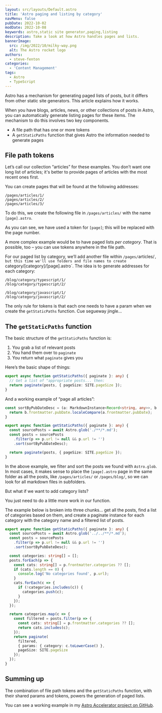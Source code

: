 ```yaml
---
layout: src/layouts/Default.astro
title: 'Astro paging and listing by category'
navMenu: false
pubDate: 2022-10-02
modDate: 2022-10-08
keywords: astro,static site generator,paging,listing
description: Take a look at how Astro handles pages and lists.
bannerImage:
  src: /img/2022/10/milky-way.png
  alt: The Astro rocket logo
authors:
  - steve-fenton
categories:
  - 'Content Management'
tags:
  - Astro
  - TypeScript
---
```


Astro has a mechanism for generating paged lists of posts, but it differs from other static site generators. This article explains how it works.

When you have blogs, articles, news, or other collections of posts in Astro, you can automatically generate listing pages for these items. The mechanism to do this involves two key components.

- A file path that has one or more tokens
- A `getStaticPaths` function that gives Astro the information needed to generate pages

## File path tokens

Let’s call our collection “articles” for these examples. You don’t want one long list of articles; it's better to provide pages of articles with the most recent ones first.

You can create pages that will be found at the following addresses:

```
/pages/articles/1/
/pages/articles/2/
/pages/articles/3/
```

To do this, we create the following file in `/pages/articles/` with the name `[page].astro`.

As you can see, we have used a token for `[page]`; this will be replaced with the page number.

A more complex example would be to have paged lists *per category*. That is possible, too – you can use tokens anywhere in the file path.

For our paged list by category, we’ll add another file within `/pages/`articles/`, but this time we'll use folders and file names to create `category/[category]/[page].astro`. The idea is to generate addresses for each category:

```
/blog/category/typescript/1/
/blog/category/typescript/2/

/blog/category/javascript/1/
/blog/category/javascript/2/
```

The only rule for tokens is that each one needs to have a param when we create the `getStaticPaths` function. Cue segueway jingle…

## The `getStaticPaths` function

The basic structure of the `getStaticPaths` function is:

1. You grab a list of relevant posts
2. You hand them over to `paginate`
3. You return what `paginate` gives you

Here’s the basic shape of things:

```typescript
export async function getStaticPaths({ paginate }: any) {
  // Get a list of "appropriate posts... then:
  return paginate(posts, { pageSize: SITE.pageSize });
}
```

And a working example of “page all articles”:

```typescript
const sortByPubDateDesc = (a: MarkdownInstance<Record<string, any>>, b: MarkdownInstance<Record<string, any>>) => {
  return b.frontmatter.pubDate.localeCompare(a.frontmatter.pubDate);
}

export async function getStaticPaths({ paginate }: any) {
  const sourcePosts = await Astro.glob('./**/*.md');
  const posts = sourcePosts
    .filter(p => p.url != null && p.url != '')
    .sort(sortByPubDateDesc);

  return paginate(posts, { pageSize: SITE.pageSize });
}
```

In the above example, we filter and sort the posts we found with `Astro.glob`. In most cases, it makes sense to place the `[page].astro` page in the same folder as all the posts, like `/pages/articles/` or `/pages/blog/`, so we can look for all markdown files in subfolders.

But what if we want to add category lists?

You just need to do a little more work in our function.

The example below is broken into three chunks… get all the posts, find a list of categories based on them, and create a paginate instance for each category with the category name and a filtered list of posts.

```typescript
export async function getStaticPaths({ paginate }: any) {
  const sourcePosts = await Astro.glob('../../**/*.md');
  const posts = sourcePosts
    .filter(p => p.url != null && p.url != '')
    .sort(sortByPubDateDesc);

  const categories: string[] = [];
  posts.forEach(p => {
    const cats: string[] = p.frontmatter.categories ?? [];
    if (cats.length == 0) {
      console.log('No categories found', p.url);
    }
    cats.forEach(c => {
      if (!categories.includes(c)) {
        categories.push(c);
      }
    });
  });

  return categories.map(c => {
    const filtered = posts.filter(p => {
      const cats: string[] = p.frontmatter.categories ?? [];
      return cats.includes(c);
    });
    return paginate(
      filtered,
      { params: { category: c.toLowerCase() },
      pageSize: SITE.pageSize
    });
  });
}
```

## Summing up

The combination of file path tokens and the `getStaticPaths` function, with their shared params and tokens, powers the generation of paged lists.

You can see a working example in my [Astro Accelerator project on GitHub](https://github.com/Steve-Fenton/astro-accelerator/tree/main/src/pages/articles).